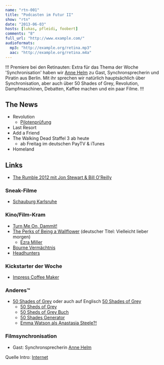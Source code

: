 ```yaml
---
name: "rtn-001"
title: "Podcasten im Futur II"
show: "rtn"
date: "2013-06-03"
hosts: [lukas, pfleidi, foobert]
comments: "8"
full_url: "http://www.example.com/"
audioformats:
  mp3: "http://example.org/retina.mp3"
  aac: "http://example.org/retina.m4a"
---
```

!!!
Premiere bei den Retinauten: Extra für das Thema der Woche 'Synchronisation' haben wir [Anne Helm]( http://twitter.com/SeeroiberJenny ) zu Gast, Synchronsprecherin und Piratin aus Berlin. Mit ihr sprechen wir natürlich hauptsächlich über Synchronisation, aber auch über 50 Shades of Grey, Revolution, Dampfmaschinen, Debatten, Kaffee machen und ein paar Filme.
!!!

## The News

- Revolution
    * [Pilotenprüfung]( http://retinacast.de/rtc-pp-e14-revolution/ )
- Last Resort
- Add a Friend
- The Walking Dead Staffel 3 ab heute
    * ab Freitag im deutschen PayTV & iTunes
- Homeland

## Links

- [The Rumble 2012 mit Jon Stewart & Bill O'Reilly]( http://www.therumble2012.com/index.html )

### Sneak-Filme

- [Schauburg Karlsruhe]( http://schauburg.de )

### Kino/Film-Kram

- [Turn Me On, Dammit!]( http://www.imdb.com/title/tt1650407/ )
- [The Perks of Being a Wallflower]( http://www.imdb.com/title/tt1659337/ ) (deutscher Titel: Vielleicht lieber morgen)
    * [Ezra Miller]( http://www.imdb.com/name/nm3009232/ )
- [Bourne Vermächtnis]( http://www.imdb.com/title/tt1194173/ )
- [Headhunters]( http://www.imdb.com/title/tt1614989/ )

### Kickstarter der Woche

- [Impress Coffee Maker]( http://www.kickstarter.com/projects/inventiveculture/impress-coffee-brewer )

### Anderes™

- [50 Shades of Grey]( http://www.amazon.de/Shades-Grey-Geheimes-Verlangen-Roman/dp/3442478952/?tag=retinacast04-21 ) oder auch auf Englisch [50 Shades of Grey]( http://www.amazon.de/Fifty-Shades-Grey-E-James/dp/0099579936?tag=retinacast04-21 )
    * [50 Sheds of Grey]( http://fiftyshedsofgrey.tumblr.com )
    * [50 Sheds of Grey Buch]( http://www.amazon.de/Fifty-Sheds-Grey-Erotica-Not-too-modern/dp/0752265458/?tag=retinacast04-21 )
    * [50 Shades Generator]( http://www.fiftyshadesgenerator.com )
    * [Emma Watson als Anastasia Steele?!]( http://entertainment.gather.com/viewArticle.action?articleId=281474981676957 )


### Filmsynchronisation

- Gast: Synchronsprecherin [Anne Helm]( http://de.wikipedia.org/wiki/Anne_Helm )  

Quelle Intro: [Internet]( http://www.youtube.com/watch?v=5K1RcKJVbHA )
